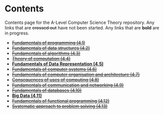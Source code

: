 # Contents

Contents page for the A-Level Computer Science Theory repository.
Any links that are ~~crossed out~~ have not been started.
Any links that are **bold** are in progress.

- [~~Fundamentals of programming (4.1)~~](<Fundamentals of Programming/fundamentals_of_programming_contents.md>)
- [~~Fundamentals of data structures (4.2)~~](<Fundamentals of Data Structures/fundamentals_of_data_structures_contents.md>)
- [~~Fundamentals of algorithms (4.3)~~](<Fundamentals of Algorithms/fundamentals_of_algorithms_contents.md>)
- [~~Theory of computation (4.4)~~](<Theory of Computation/theory_of_computation_contents.md>)
- [**Fundamentals of Data Representation (4.5)**](<Fundamentals of Data Representation/fundamentals_of_data_representation_contents.md>)
- [~~Fundamentals of computer systems (4.6)~~](<Fundamentals of Computer Systems/fundamentals_of_computer_systems_contents.md>)
- [~~Fundamentals of computer organisation and architecture (4.7)~~](<Fundamentals of Computer Organisation and Architecture/fundamentals_of_computer_organisation_and_architecture_contents.md>)
- [~~Consequences of uses of computing (4.8)~~](<Consequences of Uses of Computing/consequences_of_uses_of_computing_contents.md>)
- [~~Fundamentals of communication and networking (4.9)~~](<Fundamentals of Communication and Networking/fundamentals_of_communication_and_networking_contents.md>)
- [~~Fundamentals of databases (4.10)~~](<Fundamentals of Databases/fundamentals_of_databases_contents.md>)
- [**Big Data (4.11)**](<Big Data/big_data_contents.md>)
- [~~Fundamentals of functional programming (4.12)~~](<Fundamentals of Functional Programming/fundamentals_of_functional_programming_contents.md>)
- [~~Systematic approach to problem solving (4.13)~~](<Systematic Approach to Problem Solving/systematic_approach_to_problem_solving_contents.md>)
